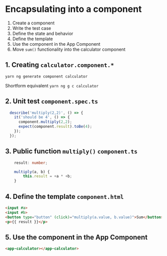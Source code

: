 # Encapsulating into a component

1. Create a component
2. Write the test case
3. Define the state and behavior
4. Define the template
5. Use the component in the App Component
6. Move `sum()` functionality into the calculator component

## 1. Creating `calculator.component.*`
```
yarn ng generate component calculator
```
Shortform equivalent `yarn ng g c calculator`

## 2. Unit test `component.spec.ts`
```typescript
  describe('multiply(2,2)', () => {
    it('should be 4', () => {
      component.multiply(2,2);
      expect(component.result).toBe(4);
    });
  });
```

## 3. Public function `multiply()` `component.ts`
```typescript
    result: number;

    multiply(a, b) {
        this.result = +a * +b;
    }
```

## 4. Define the template  `component.html`
```html
<input #a>
<input #b>
<button type="button" (click)="multiply(a.value, b.value)">Sum</button>
<p>{{ result }}</p>
```

## 5. Use the component in the App Component
```html
<app-calculator></app-calculator>
```